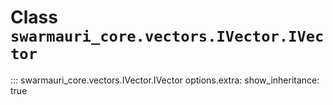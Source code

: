 # Class `swarmauri_core.vectors.IVector.IVector`

::: swarmauri_core.vectors.IVector.IVector
    options.extra:
      show_inheritance: true

